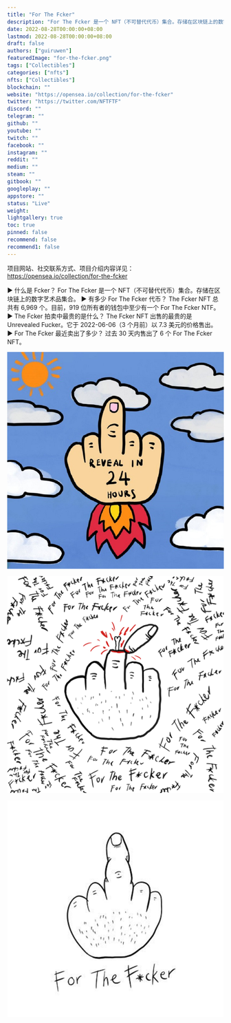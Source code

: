 ```yaml
---
title: "For The Fcker"
description: "For The Fcker 是一个 NFT（不可替代代币）集合。存储在区块链上的数字艺术品集合。"
date: 2022-08-28T00:00:00+08:00
lastmod: 2022-08-28T00:00:00+08:00
draft: false
authors: ["guiruwen"]
featuredImage: "for-the-fcker.png"
tags: ["Collectibles"]
categories: ["nfts"]
nfts: ["Collectibles"]
blockchain: ""
website: "https://opensea.io/collection/for-the-fcker"
twitter: "https://twitter.com/NFTFTF"
discord: ""
telegram: ""
github: ""
youtube: ""
twitch: ""
facebook: ""
instagram: ""
reddit: ""
medium: ""
steam: ""
gitbook: ""
googleplay: ""
appstore: ""
status: "Live"
weight: 
lightgallery: true
toc: true
pinned: false
recommend: false
recommend1: false
---
```

项目网站、社交联系方式、项目介绍内容详见：https://opensea.io/collection/for-the-fcker

▶ 什么是 Fcker？
For The Fcker 是一个 NFT（不可替代代币）集合。存储在区块链上的数字艺术品集合。
▶ 有多少 For The Fcker 代币？
The Fcker NFT 总共有 6,969 个。目前，919 位所有者的钱包中至少有一个 For The Fcker NTF。
▶ The Fcker 拍卖中最贵的是什么？
The Fcker NFT 出售的最贵的是 Unrevealed Fucker。它于 2022-06-06（3 个月前）以 7.3 美元的价格售出。
▶ For The Fcker 最近卖出了多少？
过去 30 天内售出了 6 个 For The Fcker NFT。

![nft](01.jpg)

![nft](02.png)

![nft](03.jpg)

